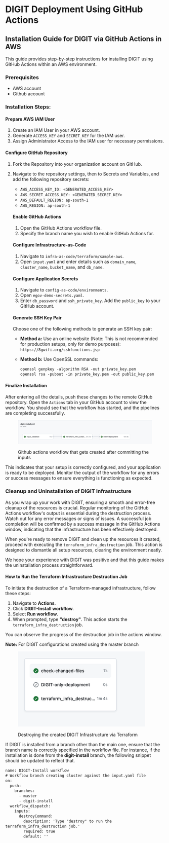 # DIGIT Deployment Using GitHub Actions

## Installation Guide for DIGIT via GitHub Actions in AWS

This guide provides step-by-step instructions for installing DIGIT using GitHub Actions within an AWS environment.

### Prerequisites

* AWS account
* Github account

### Installation Steps:

#### Prepare AWS IAM User

1. Create an IAM User in your AWS account.
2. Generate `ACCESS_KEY` and `SECRET_KEY` for the IAM user.
3. Assign Administrator Access to the IAM user for necessary permissions.

#### Configure GitHub Repository

1. Fork the Repository into your organization account on GitHub.
2.  Navigate to the repository settings, then to Secrets and Variables, and add the following repository secrets:

    * `AWS_ACCESS_KEY_ID: <GENERATED_ACCESS_KEY>`
    * `AWS_SECRET_ACCESS_KEY: <GENERATED_SECRET_KEY>`
    * `AWS_DEFAULT_REGION: ap-south-1`
    * `AWS_REGION: ap-south-1`

    #### Enable GitHub Actions

    1. Open the GitHub Actions workflow file.
    2. Specify the branch name you wish to enable GitHub Actions for.

    #### Configure Infrastructure-as-Code

    1. Navigate to `infra-as-code/terraform/sample-aws`.
    2. Open `input.yaml` and enter details such as `domain_name`, `cluster_name`, `bucket_name`, and `db_name`.

    #### Configure Application Secrets

    1. Navigate to `config-as-code/environments`.
    2. Open `egov-demo-secrets.yaml`.
    3. Enter `db_password` and `ssh_private_key`. Add the `public_key` to your GitHub account.

    #### Generate SSH Key Pair

    Choose one of the following methods to generate an SSH key pair:

    * **Method a:** Use an online website (Note: This is not recommended for production setups, only for demo purposes): `https://8gwifi.org/sshfunctions.jsp`
    *   **Method b:** Use OpenSSL commands:

        ```
        openssl genpkey -algorithm RSA -out private_key.pem
        openssl rsa -pubout -in private_key.pem -out public_key.pem
        ```

#### Finalize Installation

After entering all the details, push these changes to the remote GitHub repository. Open the `Actions` tab in your GitHub account to view the workflow. You should see that the workflow has started, and the pipelines are completing successfully.

<figure><img src="../../../.gitbook/assets/image1.png" alt=""><figcaption><p>Github actions workflow that gets created after committing the inputs</p></figcaption></figure>

This indicates that your setup is correctly configured, and your application is ready to be deployed. Monitor the output of the workflow for any errors or success messages to ensure everything is functioning as expected.

### Cleanup and Uninstallation of DIGIT Infrastructure

As you wrap up your work with DIGIT, ensuring a smooth and error-free cleanup of the resources is crucial. Regular monitoring of the GitHub Actions workflow's output is essential during the destruction process. Watch out for any error messages or signs of issues. A successful job completion will be confirmed by a success message in the GitHub Actions window, indicating that the infrastructure has been effectively destroyed.

When you're ready to remove DIGIT and clean up the resources it created, proceed with executing the `terraform_infra_destruction` job. This action is designed to dismantle all setup resources, clearing the environment neatly.

We hope your experience with DIGIT was positive and that this guide makes the uninstallation process straightforward.

#### How to Run the Terraform Infrastructure Destruction Job

To initiate the destruction of a Terraform-managed infrastructure, follow these steps:

1. Navigate to **Actions**.
2. Click **DIGIT-Install workflow**.
3. Select **Run workflow**.
4. When prompted, type **"destroy"**. This action starts the `terraform_infra_destruction` job.

You can observe the progress of the destruction job in the actions window.

**Note:** For DIGIT configurations created using the master branch

<figure><img src="../../../.gitbook/assets/image2.png" alt=""><figcaption><p>Destroying the created DIGIT Infrastructure via Terraform</p></figcaption></figure>

If DIGIT is installed from a branch other than the main one, ensure that the branch name is correctly specified in the workflow file. For instance, if the installation is done from the **digit-install** branch, the following snippet should be updated to reflect that.

```github-actions-workflow
name: DIGIT-Install workflow
# Workflow branch creating cluster against the input.yaml file  
on:
  push:
    branches:
      - master
      - digit-install
  workflow_dispatch:
    inputs:
      destroyCommand:
        description: 'Type "destroy" to run the terraform_infra_destruction job.'
        required: true
        default: ''  
```

&#x20;

